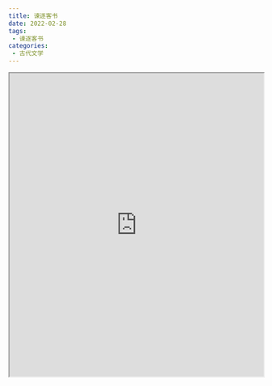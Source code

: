 ```yaml
---
title: 谏逐客书
date: 2022-02-28
tags:
 - 谏逐客书
categories:
 - 古代文学
---
```




<iframe src="https://study-doc.yourtools.icu/pdf/web/viewer.html?file=https://vkceyugu.cdn.bspapp.com/VKCEYUGU-e9075d72-0451-48df-afe1-d46932ae4554/ed4b4dbe-6a31-48d9-946b-11a481cf6c47.pdf" width="100%" height="600px"></iframe>
